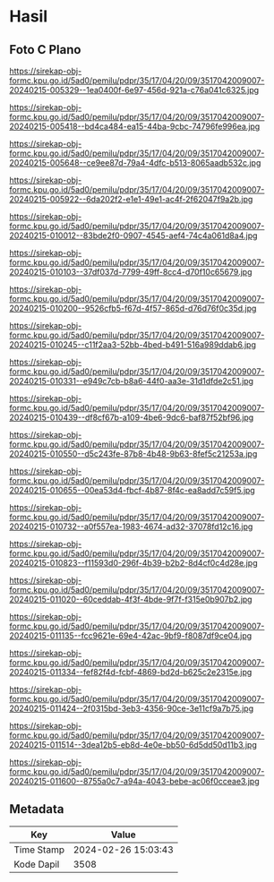 # Hasil

## Foto C Plano

https://sirekap-obj-formc.kpu.go.id/5ad0/pemilu/pdpr/35/17/04/20/09/3517042009007-20240215-005329--1ea0400f-6e97-456d-921a-c76a041c6325.jpg

https://sirekap-obj-formc.kpu.go.id/5ad0/pemilu/pdpr/35/17/04/20/09/3517042009007-20240215-005418--bd4ca484-ea15-44ba-9cbc-74796fe996ea.jpg

https://sirekap-obj-formc.kpu.go.id/5ad0/pemilu/pdpr/35/17/04/20/09/3517042009007-20240215-005648--ce9ee87d-79a4-4dfc-b513-8065aadb532c.jpg

https://sirekap-obj-formc.kpu.go.id/5ad0/pemilu/pdpr/35/17/04/20/09/3517042009007-20240215-005922--6da202f2-e1e1-49e1-ac4f-2f62047f9a2b.jpg

https://sirekap-obj-formc.kpu.go.id/5ad0/pemilu/pdpr/35/17/04/20/09/3517042009007-20240215-010012--83bde2f0-0907-4545-aef4-74c4a061d8a4.jpg

https://sirekap-obj-formc.kpu.go.id/5ad0/pemilu/pdpr/35/17/04/20/09/3517042009007-20240215-010103--37df037d-7799-49ff-8cc4-d70f10c65679.jpg

https://sirekap-obj-formc.kpu.go.id/5ad0/pemilu/pdpr/35/17/04/20/09/3517042009007-20240215-010200--9526cfb5-f67d-4f57-865d-d76d76f0c35d.jpg

https://sirekap-obj-formc.kpu.go.id/5ad0/pemilu/pdpr/35/17/04/20/09/3517042009007-20240215-010245--c11f2aa3-52bb-4bed-b491-516a989ddab6.jpg

https://sirekap-obj-formc.kpu.go.id/5ad0/pemilu/pdpr/35/17/04/20/09/3517042009007-20240215-010331--e949c7cb-b8a6-44f0-aa3e-31d1dfde2c51.jpg

https://sirekap-obj-formc.kpu.go.id/5ad0/pemilu/pdpr/35/17/04/20/09/3517042009007-20240215-010439--df8cf67b-a109-4be6-9dc6-baf87f52bf96.jpg

https://sirekap-obj-formc.kpu.go.id/5ad0/pemilu/pdpr/35/17/04/20/09/3517042009007-20240215-010550--d5c243fe-87b8-4b48-9b63-8fef5c21253a.jpg

https://sirekap-obj-formc.kpu.go.id/5ad0/pemilu/pdpr/35/17/04/20/09/3517042009007-20240215-010655--00ea53d4-fbcf-4b87-8f4c-ea8add7c59f5.jpg

https://sirekap-obj-formc.kpu.go.id/5ad0/pemilu/pdpr/35/17/04/20/09/3517042009007-20240215-010732--a0f557ea-1983-4674-ad32-37078fd12c16.jpg

https://sirekap-obj-formc.kpu.go.id/5ad0/pemilu/pdpr/35/17/04/20/09/3517042009007-20240215-010823--f11593d0-296f-4b39-b2b2-8d4cf0c4d28e.jpg

https://sirekap-obj-formc.kpu.go.id/5ad0/pemilu/pdpr/35/17/04/20/09/3517042009007-20240215-011020--60ceddab-4f3f-4bde-9f7f-f315e0b907b2.jpg

https://sirekap-obj-formc.kpu.go.id/5ad0/pemilu/pdpr/35/17/04/20/09/3517042009007-20240215-011135--fcc9621e-69e4-42ac-9bf9-f8087df9ce04.jpg

https://sirekap-obj-formc.kpu.go.id/5ad0/pemilu/pdpr/35/17/04/20/09/3517042009007-20240215-011334--fef82f4d-fcbf-4869-bd2d-b625c2e2315e.jpg

https://sirekap-obj-formc.kpu.go.id/5ad0/pemilu/pdpr/35/17/04/20/09/3517042009007-20240215-011424--2f0315bd-3eb3-4356-90ce-3e11cf9a7b75.jpg

https://sirekap-obj-formc.kpu.go.id/5ad0/pemilu/pdpr/35/17/04/20/09/3517042009007-20240215-011514--3dea12b5-eb8d-4e0e-bb50-6d5dd50d11b3.jpg

https://sirekap-obj-formc.kpu.go.id/5ad0/pemilu/pdpr/35/17/04/20/09/3517042009007-20240215-011600--8755a0c7-a94a-4043-bebe-ac06f0cceae3.jpg


## Metadata

| Key        | Value               |
| ---------- | ------------------- |
| Time Stamp | 2024-02-26 15:03:43 |
| Kode Dapil | 3508                |



